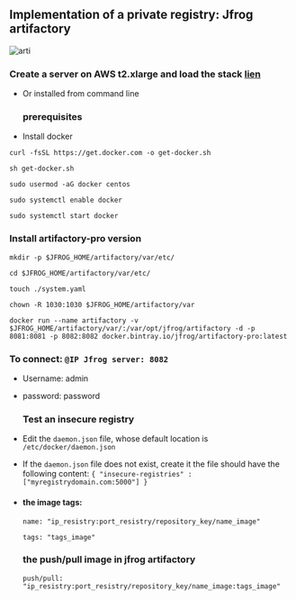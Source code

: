 ## Implementation of a private registry: Jfrog artifactory

![arti](https://user-images.githubusercontent.com/50138085/90343221-a758cc80-e00e-11ea-93b7-64086b5e037f.PNG)
  ### Create a server on AWS **t2.xlarge** and load the stack [lien](https://github.com/AbdoulRahimBarry/artifactory)

* Or installed from command line
  
  ### prerequisites

* Install docker

`curl -fsSL https://get.docker.com -o get-docker.sh`

`sh get-docker.sh`

`sudo usermod -aG docker centos`

`sudo systemctl enable docker`

`sudo systemctl start docker`
  
  ### Install artifactory-pro version
  
   `mkdir -p $JFROG_HOME/artifactory/var/etc/`

   `cd $JFROG_HOME/artifactory/var/etc/`

   `touch ./system.yaml`

   `chown -R 1030:1030 $JFROG_HOME/artifactory/var`

   `docker run --name artifactory -v $JFROG_HOME/artifactory/var/:/var/opt/jfrog/artifactory -d -p 8081:8081 -p 8082:8082 docker.bintray.io/jfrog/artifactory-pro:latest`
  
  ### To connect: `@IP Jfrog server: 8082`

* Username: admin

* password: password
  
  ### Test an insecure registry

* Edit the `daemon.json` file, whose default location is `/etc/docker/daemon.json`

* If the `daemon.json` file does not exist, create it
  the file should have the following content:
  `{
  "insecure-registries" : ["myregistrydomain.com:5000"]
  }`

* #### the image tags:
  
   `name: "ip_resistry:port_resistry/repository_key/name_image"`

   `tags: "tags_image"`
  
  ### the push/pull image in jfrog artifactory
  
  `push/pull: "ip_resistry:port_resistry/repository_key/name_image:tags_image"`


